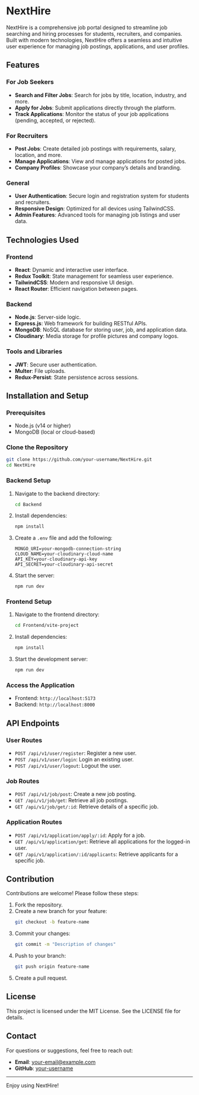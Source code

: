 # NextHire

NextHire is a comprehensive job portal designed to streamline job searching and hiring processes for students, recruiters, and companies. Built with modern technologies, NextHire offers a seamless and intuitive user experience for managing job postings, applications, and user profiles.

## Features

### For Job Seekers
- **Search and Filter Jobs**: Search for jobs by title, location, industry, and more.
- **Apply for Jobs**: Submit applications directly through the platform.
- **Track Applications**: Monitor the status of your job applications (pending, accepted, or rejected).

### For Recruiters
- **Post Jobs**: Create detailed job postings with requirements, salary, location, and more.
- **Manage Applications**: View and manage applications for posted jobs.
- **Company Profiles**: Showcase your company’s details and branding.

### General
- **User Authentication**: Secure login and registration system for students and recruiters.
- **Responsive Design**: Optimized for all devices using TailwindCSS.
- **Admin Features**: Advanced tools for managing job listings and user data.

## Technologies Used

### Frontend
- **React**: Dynamic and interactive user interface.
- **Redux Toolkit**: State management for seamless user experience.
- **TailwindCSS**: Modern and responsive UI design.
- **React Router**: Efficient navigation between pages.

### Backend
- **Node.js**: Server-side logic.
- **Express.js**: Web framework for building RESTful APIs.
- **MongoDB**: NoSQL database for storing user, job, and application data.
- **Cloudinary**: Media storage for profile pictures and company logos.

### Tools and Libraries
- **JWT**: Secure user authentication.
- **Multer**: File uploads.
- **Redux-Persist**: State persistence across sessions.

## Installation and Setup

### Prerequisites
- Node.js (v14 or higher)
- MongoDB (local or cloud-based)

### Clone the Repository
```bash
git clone https://github.com/your-username/NextHire.git
cd NextHire
```

### Backend Setup
1. Navigate to the backend directory:
   ```bash
   cd Backend
   ```
2. Install dependencies:
   ```bash
   npm install
   ```
3. Create a `.env` file and add the following:
   ```env
   MONGO_URI=your-mongodb-connection-string
   CLOUD_NAME=your-cloudinary-cloud-name
   API_KEY=your-cloudinary-api-key
   API_SECRET=your-cloudinary-api-secret
   ```
4. Start the server:
   ```bash
   npm run dev
   ```

### Frontend Setup
1. Navigate to the frontend directory:
   ```bash
   cd Frontend/vite-project
   ```
2. Install dependencies:
   ```bash
   npm install
   ```
3. Start the development server:
   ```bash
   npm run dev
   ```

### Access the Application
- Frontend: `http://localhost:5173`
- Backend: `http://localhost:8000`

## API Endpoints

### User Routes
- `POST /api/v1/user/register`: Register a new user.
- `POST /api/v1/user/login`: Login an existing user.
- `POST /api/v1/user/logout`: Logout the user.

### Job Routes
- `POST /api/v1/job/post`: Create a new job posting.
- `GET /api/v1/job/get`: Retrieve all job postings.
- `GET /api/v1/job/get/:id`: Retrieve details of a specific job.

### Application Routes
- `POST /api/v1/application/apply/:id`: Apply for a job.
- `GET /api/v1/application/get`: Retrieve all applications for the logged-in user.
- `GET /api/v1/application/:id/applicants`: Retrieve applicants for a specific job.

## Contribution
Contributions are welcome! Please follow these steps:
1. Fork the repository.
2. Create a new branch for your feature:
   ```bash
   git checkout -b feature-name
   ```
3. Commit your changes:
   ```bash
   git commit -m "Description of changes"
   ```
4. Push to your branch:
   ```bash
   git push origin feature-name
   ```
5. Create a pull request.

## License
This project is licensed under the MIT License. See the LICENSE file for details.

## Contact
For questions or suggestions, feel free to reach out:
- **Email**: your-email@example.com
- **GitHub**: [your-username](https://github.com/your-username)

---

Enjoy using NextHire!
